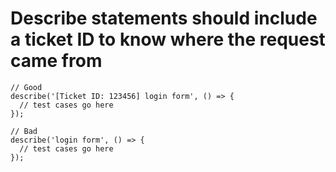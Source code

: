 # Describe statements should include a ticket ID to know where the request came from


```
// Good
describe('[Ticket ID: 123456] login form', () => {
  // test cases go here
});

// Bad
describe('login form', () => {
  // test cases go here
});
```